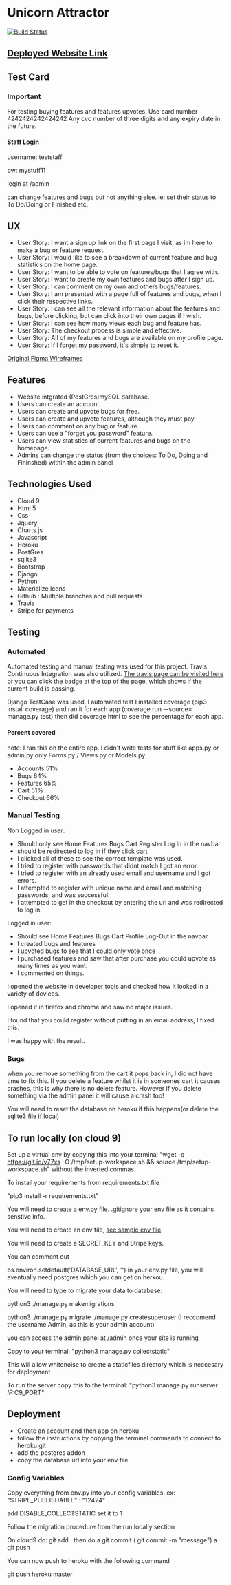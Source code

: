 # Unicorn Attractor
[![Build Status](https://travis-ci.org/dougd94/UnicornAttractor.svg?branch=master)](https://travis-ci.org/dougd94/UnicornAttractor)

## [Deployed Website Link](https://unicorn-attractor-1.herokuapp.com)

##  Test Card
### Important
For testing buying features and features upvotes. 
Use card number 4242424242424242
Any cvc number of three digits 
and any expiry date in the future.

#### Staff Login
username: teststaff

pw: mystuff11

login at /admin

can change features and bugs but not anything else. ie: set their status to To Do/Doing or Finished etc.

## UX

* User Story: I want a sign up link on the first page I visit, as im here to make a bug or feature request.
* User Story: I would like to see a breakdown of current feature and bug statistics on the home page.
* User Story: I want to be able to vote on features/bugs that I agree with.
* User Story: I want to create my own features and bugs after I sign up.
* User Story: I can comment on my own and others bugs/features.
* User Story: I am presented with a page full of features and bugs, when I click their respective links. 
* User Story: I can see all the relevant information about the features and bugs, before clicking, but can click into their own pages if I wish.
* User Story: I can see how many views each bug and feature has.
* User Story: The checkout process is simple and effective.
* User Story: All of my features and bugs are available on my profile page.
* User Story: If I forget my password, it's simple to reset it.


[Original Figma Wireframes](https://www.figma.com/file/0OfvfbikzuhJOm73JBHTw5HA/Untitled?node-id=0%3A1)

## Features

* Website intgrated (PostGres)mySQL database.
* Users can create an account
* Users can create and upvote bugs for free.
* Users can create and upvote features, although they must pay.
* Users can comment on any bug or feature.
* Users can use a "forget you password" feature.
* Users can view statistics of current features and bugs on the homepage.
* Admins can change the status (from the choices: To Do, Doing and Fininshed) within the admin panel

## Technologies Used

* Cloud 9
* Html 5
* Css
* Jquery
* Charts.js
* Javascript
* Heroku
* PostGres
* sqlite3
* Bootstrap
* Django
* Python
* Materialize Icons
* Github : Multiple branches and pull requests
* Travis
* Stripe for payments

## Testing 

### Automated

Automated testing and manual testing was used for this project.
Travis Continuous Integration was also utilized.
[The travis page can be visited here](https://travis-ci.org/dougd94/UnicornAttractor) or you can click the badge at the top of the page, 
which shows if the current build is passing.

Django TestCase was used.
I automated test
I installed  coverage (pip3 install coverage)
and ran it for each app (coverage run --source= manage.py test)
then did coverage html to see the percentage for each app.

#### Percent covered
note: I ran this on the entire app. I didn't write tests for stuff like apps.py or admin.py
only Forms.py / Views.py or Models.py
* Accounts 51%
* Bugs 64%
* Features 65%
* Cart 51%
* Checkout 66%

### Manual Testing
Non Logged in user:
* Should only see Home Features Bugs Cart Register Log In in the navbar.
* should be redirected to log in if they click cart
* I clicked all of these to see the correct template was used.
* I tried to register with passwords that didnt match I got an error.
* I tried to register with an already used email and username and I got errors.
* I attempted to register with unique name and email and matching passwords, and was successful.
* I attempted to get in the checkout by entering the url and was redirected to log in.

Logged in user:
* Should see Home Features Bugs Cart Profile Log-Out in the navbar
* I created bugs and features
* I upvoted bugs to see that I could only vote once
* I purchased features and saw that after purchase you could upvote as many times as you want.
* I commented on things.

I opened the website in developer tools and checked how it looked in a variety of devices.

I opened it in firefox and chrome and saw no major issues.

I found that you could register without putting in an email address, I fixed this.

I was happy with the result.

### Bugs
when you remove something from the cart it pops back in, I did not have time to fix this.
If you delete a feature whilst it is in someones cart it causes crashes, this is why there is no delete feature.
However if you delete something via the admin panel it will cause a crash too!

You will need to reset the database on heroku if this happens(or delete the sqlite3 file if local)

## To run locally (on cloud 9)

Set up a virtual env by copying this into your terminal "wget -q https://git.io/v77xs -O /tmp/setup-workspace.sh && source /tmp/setup-workspace.sh" without the inverted commas.

To install your requirements from requirements.txt file

"pip3 install -r requirements.txt"

You will need to create a env.py file. .gitignore your env file as it contains senstive info.

You will need to create an env file, [see sample env file](/sample_env.py)

You will need to create a SECRET_KEY and Stripe keys.

You can comment out

os.environ.setdefault('DATABASE_URL', '') in your env.py file, you will eventually need postgres which you can get on herkou.

You will need to type to migrate your data to database:

python3 ./manage.py makemigrations

python3 ./manage.py migrate
./manage.py createsuperuser (I reccomend the username Admin, as this is your admin account)

you can access the admin panel at /admin once your site is running


Copy to your terminal: "python3 manage.py collectstatic"

This will allow whitenoise to create a staticfiles directory which is neccesary for deployment

To run the server copy this to the terminal: "python3 manage.py runserver $IP:$C9_PORT"

## Deployment
* Create an account and then app on heroku 
* follow the instructions by copying the terminal commands to connect to heroku git
* add the postgres addon
* copy the database url into your env file

### Config Variables
Copy everything from env.py into your config variables. ex: "STRIPE_PUBLISHABLE" : "12424"

add DISABLE_COLLECTSTATIC set it to 1

Follow the migration procedure from the run locally section

On cloud9 do: git add . then do a git commit ( git commit -m "message") a git push

You can now push to heroku with the following command

git push heroku master